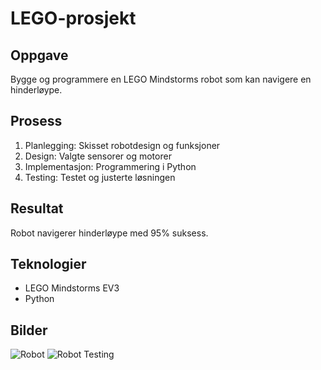 <link rel="stylesheet" href="../assets/style.css">

# LEGO-prosjekt

## Oppgave
Bygge og programmere en LEGO Mindstorms robot som kan navigere en hinderløype.

## Prosess
1. Planlegging: Skisset robotdesign og funksjoner  
2. Design: Valgte sensorer og motorer  
3. Implementasjon: Programmering i Python  
4. Testing: Testet og justerte løsningen

## Resultat
Robot navigerer hinderløype med 95% suksess.

## Teknologier
- LEGO Mindstorms EV3
- Python

## Bilder
![Robot](../assets/project_screenshots/lego1.png)
![Robot Testing](../assets/project_screenshots/lego2.png)
